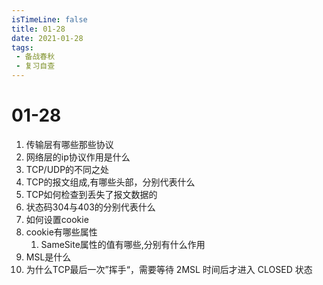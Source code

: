 ```yaml
---
isTimeLine: false
title: 01-28
date: 2021-01-28
tags:
 - 备战春秋
 - 复习自查
---
```

# 01-28

1. 传输层有哪些那些协议
2. 网络层的ip协议作用是什么
3. TCP/UDP的不同之处
4. TCP的报文组成,有哪些头部，分别代表什么
5. TCP如何检查到丢失了报文数据的
6. 状态码304与403的分别代表什么
7. 如何设置cookie
8. cookie有哪些属性
   1. SameSite属性的值有哪些,分别有什么作用
9. MSL是什么
10. 为什么TCP最后一次”挥手“，需要等待 2MSL 时间后才进入 CLOSED 状态

<comment/>
<tongji/>